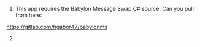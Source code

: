 

1. This app requires the Babylon Message Swap C# source.
Can you pull from here: 

https://gitlab.com/hgabor47/babylonms

2. 